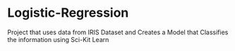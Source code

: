 # Logistic-Regression
Project that uses data from IRIS Dataset and Creates a Model that Classifies the information using Sci-Kit Learn
